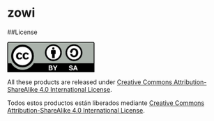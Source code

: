 # zowi

##License

<img src="./doc/LICENSE/by-sa.png" width="200" align = "center">

All these products are released under [Creative Commons Attribution-ShareAlike 4.0 International License](http://creativecommons.org/licenses/by-sa/4.0/).

Todos estos productos están liberados mediante [Creative Commons Attribution-ShareAlike 4.0 International License](http://creativecommons.org/licenses/by-sa/4.0/).
